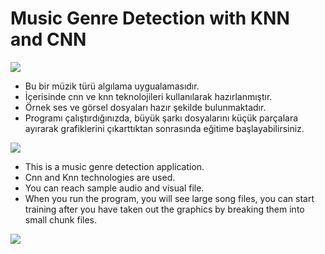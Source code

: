 # Music Genre Detection with KNN and CNN
<img src="https://user-images.githubusercontent.com/73097560/115834477-dbab4500-a447-11eb-908a-139a6edaec5c.gif">

- Bu bir müzik türü algılama uygualamasıdır.
- İçerisinde cnn ve knn teknolojileri kullanılarak hazırlanmıştır.
- Örnek ses ve görsel dosyaları hazır şekilde bulunmaktadır.
- Programı çalıştırdığınızda, büyük şarkı dosyalarını küçük parçalara ayırarak grafiklerini çıkarttıktan sonrasında eğitime başlayabilirsiniz.

<img src="https://user-images.githubusercontent.com/73097560/115834477-dbab4500-a447-11eb-908a-139a6edaec5c.gif">

- This is a music genre detection application.
- Cnn and Knn technologies are used.
- You can reach sample audio and visual file.
- When you run the program, you will see large song files, you can start training after you have taken out the graphics by breaking them into small chunk files.

<img src="https://user-images.githubusercontent.com/73097560/115834477-dbab4500-a447-11eb-908a-139a6edaec5c.gif">
